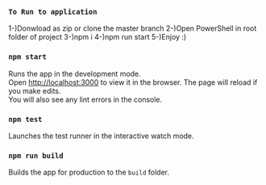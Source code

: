 ### `To Run to application`

1-)Donwload as zip or clone the master branch
2-)Open PowerShell in root folder of project
3-)npm i
4-)npm run start
5-)Enjoy :)

### `npm start`

Runs the app in the development mode.<br />
Open [http://localhost:3000](http://localhost:3000) to view it in the browser.
The page will reload if you make edits.<br />
You will also see any lint errors in the console.

### `npm test`

Launches the test runner in the interactive watch mode.<br />

### `npm run build`

Builds the app for production to the `build` folder.<br />
